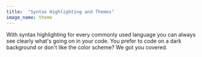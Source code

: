 ```yaml
---
title:  "Syntax Highlighting and Themes"
image_name: theme
---
```


With syntax highlighting for every commonly used language you can always see clearly what's going on in your code. You prefer to code on a dark background or don't like the color scheme? We got you covered.
